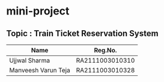 # mini-project

## Topic : Train Ticket Reservation System

| Name      | Reg.No. |
| ----------- | ----------- |
| Ujjwal Sharma      | RA2111003010310       |
| Manveesh Varun Teja   | RA2111003010328        |

